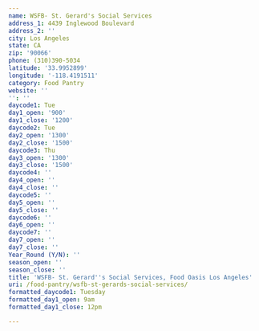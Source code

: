 ```yaml
---
name: WSFB- St. Gerard's Social Services
address_1: 4439 Inglewood Boulevard
address_2: ''
city: Los Angeles
state: CA
zip: '90066'
phone: (310)390-5034
latitude: '33.9952899'
longitude: '-118.4191511'
category: Food Pantry
website: ''
'': ''
daycode1: Tue
day1_open: '900'
day1_close: '1200'
daycode2: Tue
day2_open: '1300'
day2_close: '1500'
daycode3: Thu
day3_open: '1300'
day3_close: '1500'
daycode4: ''
day4_open: ''
day4_close: ''
daycode5: ''
day5_open: ''
day5_close: ''
daycode6: ''
day6_open: ''
daycode7: ''
day7_open: ''
day7_close: ''
Year_Round (Y/N): ''
season_open: ''
season_close: ''
title: 'WSFB- St. Gerard''s Social Services, Food Oasis Los Angeles'
uri: /food-pantry/wsfb-st-gerards-social-services/
formatted_daycode1: Tuesday
formatted_day1_open: 9am
formatted_day1_close: 12pm

---
```

